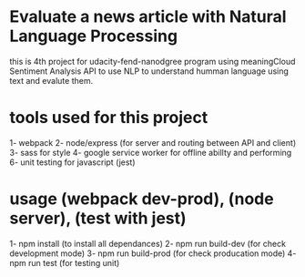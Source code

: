 # Evaluate a news article with Natural Language Processing

this is 4th project for udacity-fend-nanodgree program using meaningCloud Sentiment Analysis API to use NLP to understand humman language using text and evalute them.

# tools used for this project

1- webpack
2- node/express (for server and routing between API and client)
3- sass for style
4- google service worker for offline abillty and performing
6- unit testing for javascript (jest)

# usage (webpack dev-prod), (node server), (test with jest)

1- npm install (to install all dependances)
2- npm run build-dev (for check development mode)
3- npm run build-prod (for check producation mode)
4- npm run test (for testing unit)
